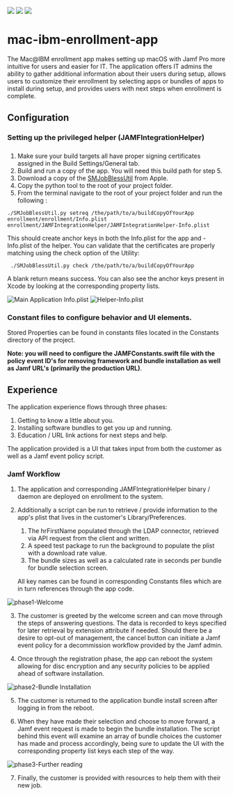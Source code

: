 ![](https://img.shields.io/badge/xcode-10.0_(10A256)-2d74da.svg)
![](https://img.shields.io/badge/swift-4.2-2d74da.svg)
![](https://img.shields.io/badge/os-macOS_Mojave-2d74da.svg)

# mac-ibm-enrollment-app
The Mac@IBM enrollment app makes setting up macOS with Jamf Pro more intuitive for users and easier for IT. The application offers IT admins the ability to gather additional information about their users during setup, allows users to customize their enrollment by selecting apps or bundles of apps to install during setup, and provides users with next steps when enrollment is complete.

## Configuration
### Setting up the privileged helper (JAMFIntegrationHelper)
##### 
1.  Make sure your build targets all have proper signing certificates assigned in the Build Settings/General tab.
2.  Build and run a copy of the app. You will need this build path for step 5.
3.  Download a copy of the [SMJobBlessUtil](https://developer.apple.com/library/archive/samplecode/SMJobBless/Listings/SMJobBlessUtil_py.html#//apple_ref/doc/uid/DTS40010071-SMJobBlessUtil_py-DontLinkElementID_8) from Apple.  
4.  Copy the python tool to the root of your project folder.
5.  From the terminal navigate to the root of your project folder and run the following : 

``` ./SMJobBlessUtil.py setreq /the/path/to/a/buildCopyOfYourApp enrollment/enrollment/Info.plist enrollment/JAMFIntegrationHelper/JAMFIntegrationHelper-Info.plist ```

This should create anchor keys in both the Info.plist for the app and -Info.plist of the helper. You can validate that the certificates are properly matching using the check option of the Utility: 

``` ./SMJobBlessUtil.py check /the/path/to/a/buildCopyOfYourApp```

A blank return means success. You can also see the anchor keys present in Xcode by looking at the corresponding  property lists.

![Main Application Info.plist](https://github.com/ibm/mac-ibm-enrollment-app/blob/master/images/appPlistAnchors.png)
![Helper-Info.plist](https://github.com/ibm/mac-ibm-enrollment-app/blob/master/images/helperPlistAnchor.png)

### Constant files to configure behavior and UI elements.
Stored Properties can be found in constants files located in the Constants directory of the project. 

__Note: you will need to configure the JAMFConstants.swift file with the policy event ID's for removing framework and bundle installation as well as Jamf URL's (primarily the production URL)__.


## Experience
The application experience flows through three phases:
1. Getting to know a little about you. 
2. Installing software bundles to get you up and running.
3. Education / URL link actions for next steps and help. 

The application provided is a UI that takes input from both the customer as well as a Jamf event policy script. 

### Jamf Workflow
1.  The application and corresponding JAMFIntegrationHelper binary / daemon are deployed on enrollment to the system. 
2.  Additionally a script can be run to retrieve / provide information to the app's plist that lives in the customer's Library/Preferences.
	1. The hrFirstName populated through the LDAP connector, retrieved via API request from the client and written. 
	2. A speed test package to run the background to populate the plist with a download rate value.
	3. The bundle sizes as well as a calculated rate in seconds per bundle for bundle selection screen.

	All key names can be found in corresponding Constants files which are in turn references through the app code.

![phase1-Welcome](https://github.com/ibm/mac-ibm-enrollment-app/blob/master/images/phase1.png)

3.  The customer is greeted by the welcome screen and can move through the steps of answering questions. The data is recorded to keys specified for later retrieval by extension attribute if needed. 
    Should there be a desire to opt-out of management, the cancel button can initiate a Jamf event policy for a decommission workflow provided by the Jamf admin.

4.  Once through the registration phase, the app can reboot the system allowing for disc encryption and any security policies to be applied ahead of software installation.

![phase2-Bundle Installation](https://github.com/ibm/mac-ibm-enrollment-app/blob/master/images/phase2.png)

5.  The customer is returned to the application bundle install screen after logging in from the reboot.  

6.  When they have made their selection and choose to move forward, a Jamf event request is made to begin the bundle installation. The script behind this event will examine an array of bundle choices
    the customer has made and process accordingly, being sure to update the UI with the corresponding property list keys each step of the way.

![phase3-Further reading](https://github.com/ibm/mac-ibm-enrollment-app/blob/master/images/phase3.png)

7.  Finally, the customer is provided with resources to help them with their new job.
